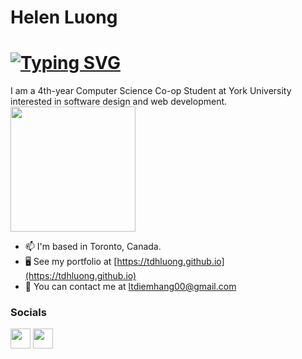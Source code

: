 # Helen Luong

[![Typing SVG](https://readme-typing-svg.demolab.com?font=Fira+Code&pause=1000&width=435&lines=Hi!+I'm+Helen+Luong+;4th+year+Computer+Science+%40+York+;Looking+for+next+internship+%F0%9F%91%80)](https://git.io/typing-svg)
===========================

I am a 4th-year Computer Science Co-op Student at York University interested in software design and web development. <img src="https://media.giphy.com/media/JWybLzXs7Hn0JKhSji/giphy.gif" width="200">

* 📫  I'm based in Toronto, Canada.
* 🖥️  See my portfolio at [https://tdhluong.github.io](https://tdhluong.github.io)
* 💬  You can contact me at [ltdiemhang00@gmail.com](mailto:ltdiemhang00@gmail.com)

### Socials

<p align="left"> <a href="https://github.com/tdhluong" target="_blank" rel="noreferrer"><img src="https://raw.githubusercontent.com/danielcranney/readme-generator/main/public/icons/socials/github.svg" width="32" height="32" /></a> <a href="https://www.linkedin.com/in/-helen-luong-/" target="_blank" rel="noreferrer"><img src="https://raw.githubusercontent.com/danielcranney/readme-generator/main/public/icons/socials/linkedin.svg" width="32" height="32" /></a></p>

